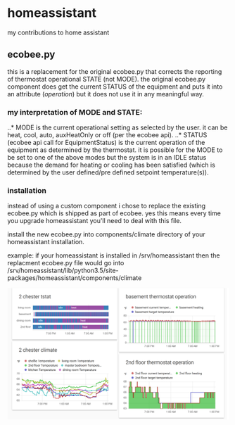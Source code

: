 # homeassistant
my contributions to home assistant

## ecobee.py
this is a replacement for the original ecobee.py that corrects the reporting of thermostat operational STATE (not MODE). the original ecobee.py component does get the current STATUS of the equipment and puts it into an attribute (*operation*) but it does not use it in any meaningful way. 

### my interpretation of MODE and STATE:
..* MODE is the current operational setting as selected by the user. it can be heat, cool, auto, auxHeatOnly or off (per the ecobee api).
..* STATUS (ecobee api call for EquipmentStatus) is the current operation of the equipment as determined by the thermostat. it is possible for the MODE to be set to one of the above modes but the system is in an IDLE status because the demand for heating or cooling has been satisfied (which is determined by the user defined/pre defined setpoint temperature(s)).

### installation
instead of using a custom component i chose to replace the existing ecobee.py which is shipped as part of ecobee. yes this means every time you upgrade homeassistant you'll need to deal with this file.

install the new ecobee.py into components/climate directory of your homeassistant installation.

example: if your homeassistant is installed in /srv/homeassistant then the replacment ecobee.py file would go into /srv/homeassistant/lib/python3.5/site-packages/homeassistant/components/climate

![alt text][tstat02]

[tstat02]: images/thermostat02.png "incorrect example"